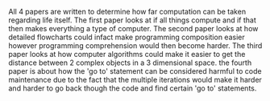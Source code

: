 All 4 papers are written to determine how far computation can be taken regarding life itself. The first paper looks at if all things compute and if that then makes everything a type of computer. The second paper looks at how detailed flowcharts could infact make programming composition easier however programming comprehension would then become harder. The third paper looks at how computer algorithms could make it easier to get the distance between 2 complex objects in a 3 dimensional space. the fourth paper is about how the 'go to' statement can be considered harmful to code maintenance due to the fact that the multiple iterations would make it harder and harder to go back though the code and find certain 'go to' statements.
